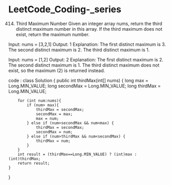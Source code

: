 
# LeetCode_Coding-_series
414. Third Maximum Number
Given an integer array nums, return the third distinct maximum number in this array. If the third maximum does not exist, return the maximum number.

Input: nums = [3,2,1]
Output: 1
Explanation:
The first distinct maximum is 3.
The second distinct maximum is 2.
The third distinct maximum is 1.

Input: nums = [1,2]
Output: 2
Explanation:
The first distinct maximum is 2.
The second distinct maximum is 1.
The third distinct maximum does not exist, so the maximum (2) is returned instead.


code : 
class Solution {
    public int thirdMax(int[] nums) {
        long max = Long.MIN_VALUE;
        long secondMax = Long.MIN_VALUE;
        long thirdMax = Long.MIN_VALUE;

        for (int num:nums){
            if (num> max){
                thirdMax = secondMax;
                secondMax = max;
                max = num;
            } else if (num>secondMax && num<max) {
                thirdMax = secondMax;
                secondMax = num;
            } else if (num>thirdMax && num<secondMax) {
                thirdMax = num;
            }
        }
        int result = (thirdMax==Long.MIN_VALUE) ? (int)max : (int)thirdMax;
        return result;
    }
}
